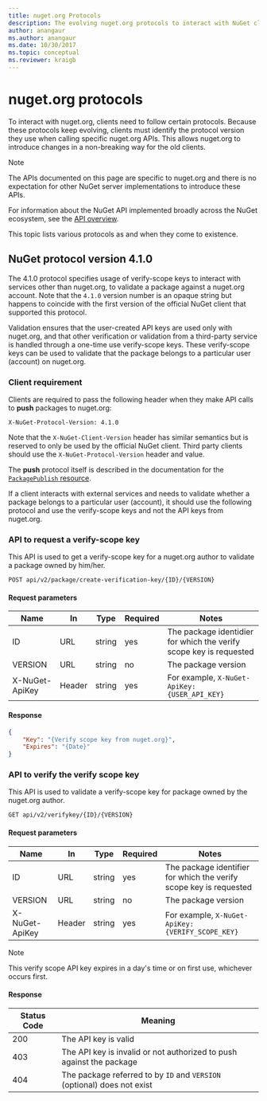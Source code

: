 ```yaml
---
title: nuget.org Protocols
description: The evolving nuget.org protocols to interact with NuGet clients.
author: anangaur
ms.author: anangaur
ms.date: 10/30/2017
ms.topic: conceptual
ms.reviewer: kraigb
---
```


# nuget.org protocols

To interact with nuget.org, clients need to follow certain protocols. Because these protocols keep evolving, clients
must identify the protocol version they use when calling specific nuget.org APIs. This allows nuget.org to introduce
changes in a non-breaking way for the old clients.

> [!Note]
> The APIs documented on this page are specific to nuget.org and there is no expectation for other NuGet server
> implementations to introduce these APIs. 

For information about the NuGet API implemented broadly across the NuGet ecosystem, see the
[API overview](overview.md).

This topic lists various protocols as and when they come to existence.

## NuGet protocol version 4.1.0

The 4.1.0 protocol specifies usage of verify-scope keys to interact with services other than nuget.org, to validate a
package against a nuget.org account. Note that the `4.1.0` version number is an opaque string but happens to coincide
with the first version of the official NuGet client that supported this protocol.

Validation ensures that the user-created API keys are used only with nuget.org, and that other verification or
validation from a third-party service is handled through a one-time use verify-scope keys. These verify-scope keys can
be used to validate that the package belongs to a particular user (account) on nuget.org.

### Client requirement

Clients are required to pass the following header when they make API calls to **push** packages to nuget.org:

    X-NuGet-Protocol-Version: 4.1.0

Note that the `X-NuGet-Client-Version` header has similar semantics but is reserved to only be used by the official
NuGet client. Third party clients should use the `X-NuGet-Protocol-Version` header and value.

The **push** protocol itself is described in the documentation for the
[`PackagePublish` resource](package-publish-resource.md).

If a client interacts with external services and needs to validate whether a package belongs to a particular user
(account), it should use the following protocol and use the verify-scope keys and not the API keys from nuget.org.

### API to request a verify-scope key

This API is used to get a verify-scope key for a nuget.org author to validate a package owned by him/her.

    POST api/v2/package/create-verification-key/{ID}/{VERSION}

#### Request parameters

Name           | In     | Type   | Required | Notes
-------------- | ------ | ------ | -------- | -----
ID             | URL    | string | yes      | The package identidier for which the verify scope key is requested
VERSION        | URL    | string | no       | The package version
X-NuGet-ApiKey | Header | string | yes      | For example, `X-NuGet-ApiKey: {USER_API_KEY}`

#### Response

```json
{
    "Key": "{Verify scope key from nuget.org}",
    "Expires": "{Date}"
}
```

### API to verify the verify scope key

This API is used to validate a verify-scope key for package owned by the nuget.org author.

    GET api/v2/verifykey/{ID}/{VERSION}

#### Request parameters

Name           | In     | Type   | Required | Notes
-------------  | ------ | ------ | -------- | -----
ID             | URL    | string | yes      | The package identifier for which the verify scope key is requested
VERSION        | URL    | string | no       | The package version
X-NuGet-ApiKey | Header | string | yes      | For example, `X-NuGet-ApiKey: {VERIFY_SCOPE_KEY}`

> [!Note]
> This verify scope API key expires in a day's time or on first use, whichever occurs first.

#### Response

Status Code | Meaning
----------- | -------
200         | The API key is valid
403         | The API key is invalid or not authorized to push against the package
404         | The package referred to by `ID` and `VERSION` (optional) does not exist
